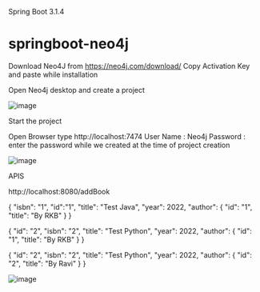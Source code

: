 Spring Boot 3.1.4

# springboot-neo4j

Download Neo4J from https://neo4j.com/download/
Copy Activation Key and paste while installation

Open Neo4j desktop and create a project

![image](https://github.com/srss-pocs/springboot-neo4j/assets/145287517/c97d62e2-1975-41c1-892c-5b6b9ed4fa3a)


Start the project

Open Browser type http://localhost:7474
User Name : Neo4j
Password : enter the password while we created at the time of project creation

![image](https://github.com/srss-pocs/springboot-neo4j/assets/145287517/1b5fd5b6-4e40-46aa-8ae1-b758f40218c2)


APIS

http://localhost:8080/addBook

{
    "isbn": "1",
    "id":"1",
    "title": "Test Java",
    "year": 2022,
    "author": {
        "id": "1",
        "title": "By RKB"
    }
}

{
    "id": "2",
    "isbn": "2",
    "title": "Test Python",
    "year": 2022,
    "author": {
        "id": "1",
        "title": "By RKB"
    }
}

{
    "id": "2",
    "isbn": "2",
    "title": "Test Python",
    "year": 2022,
    "author": {
        "id": "2",
        "title": "By Ravi"
    }
}

![image](https://github.com/srss-pocs/springboot-neo4j/assets/145287517/96786389-0e12-4abc-ad0d-521b08da0528)




